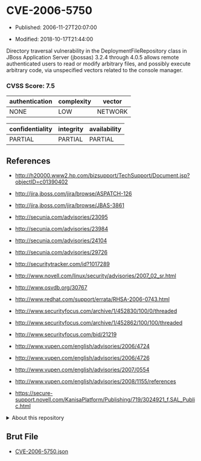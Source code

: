 # CVE-2006-5750

- Published: 2006-11-27T20:07:00

- Modified: 2018-10-17T21:44:00

Directory traversal vulnerability in the DeploymentFileRepository class in JBoss Application Server (jbossas) 3.2.4 through 4.0.5 allows remote authenticated users to read or modify arbitrary files, and possibly execute arbitrary code, via unspecified vectors related to the console manager.

### CVSS Score: **7.5**

| authentication | complexity | vector |
| --- | --- | --- |
| NONE | LOW | NETWORK |

| confidentiality | integrity | availability |
| --- | --- | --- |
| PARTIAL | PARTIAL | PARTIAL |

## References

* http://h20000.www2.hp.com/bizsupport/TechSupport/Document.jsp?objectID=c01390402

* http://jira.jboss.com/jira/browse/ASPATCH-126

* http://jira.jboss.com/jira/browse/JBAS-3861

* http://secunia.com/advisories/23095

* http://secunia.com/advisories/23984

* http://secunia.com/advisories/24104

* http://secunia.com/advisories/29726

* http://securitytracker.com/id?1017289

* http://www.novell.com/linux/security/advisories/2007_02_sr.html

* http://www.osvdb.org/30767

* http://www.redhat.com/support/errata/RHSA-2006-0743.html

* http://www.securityfocus.com/archive/1/452830/100/0/threaded

* http://www.securityfocus.com/archive/1/452862/100/100/threaded

* http://www.securityfocus.com/bid/21219

* http://www.vupen.com/english/advisories/2006/4724

* http://www.vupen.com/english/advisories/2006/4726

* http://www.vupen.com/english/advisories/2007/0554

* http://www.vupen.com/english/advisories/2008/1155/references

* https://secure-support.novell.com/KanisaPlatform/Publishing/719/3024921_f.SAL_Public.html

<details>
<summary>About this repository</summary> 

  This repository is part of the project [Live Hack CVE](https://github.com/Live-Hack-CVE). Main website can be found [www.live-hack.org](https://www.live-hack.org) 
  
  Made by [Sn0wAlice](https://github.com/Sn0wAlice) for the people that care about security and need to have a feed of the latest CVEs. Hope you enjoy it, don't forget to star the repo and follow me on [Twitter](https://twitter.com/Sn0wAlice) and [Github](https://github.com/Sn0wAlice). And that is my [personnal website](https://www.alice-snow.me/)

  - [Home Page](https://github.com/Live-Hack-CVE)
  - [Framework](https://github.com/Live-Hack-CVE/cve-framework)
  - [CVE database](https://github.com/Live-Hack-CVE/full_database)
  - [Changelog](https://github.com/Live-Hack-CVE/Changelog)
</details>

## Brut File

* [CVE-2006-5750.json](https://raw.githubusercontent.com/Live-Hack-CVE/full_database/main/cves/2006/CVE-2006-5750.json)

